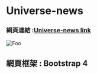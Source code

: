 # Universe-news

### 網頁連結 :[Universe-news link](https://sunghaoru.azurewebsites.net/)  

![Foo](https://scontent.ftpe8-1.fna.fbcdn.net/v/t1.0-9/32266894_1808217052535071_6853420013613744128_n.jpg?_nc_cat=0&oh=e7c0b2c971e7d210e936c0f4ab8f27e9&oe=5B52FB18 "Universe-news")  

## 網頁框架 : Bootstrap 4

